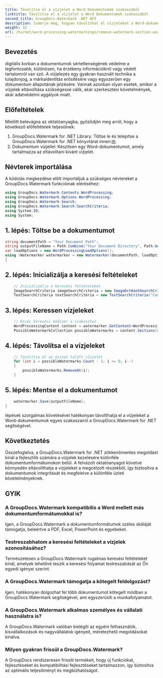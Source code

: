 ```yaml
---
title: Távolítsa el a vízjelet a Word Dokumentumok szakaszából
linktitle: Távolítsa el a vízjelet a Word Dokumentumok szakaszából
second_title: GroupDocs.Watermark .NET API
description: Ismerje meg, hogyan távolíthat el vízjeleket a Word-dokumentumok egyes szakaszaiból a GroupDocs.Watermark for .NET segítségével. Átfogó oktatóanyag itt érhető el.
weight: 32
url: /hu/net/word-processing-watermarkings/remove-watermark-section-word-docs/
---
```

## Bevezetés
digitális korban a dokumentumok sértetlenségének védelme a legfontosabb, különösen, ha érzékeny információkról vagy védett tartalomról van szó. A vízjelezés egy gyakran használt technika a tulajdonjog, a márkaidentitás erősítésére vagy egyszerűen egy dokumentum állapotának jelzésére. Vannak azonban olyan esetek, amikor a vízjelek eltávolítása szükségessé válik, akár szerkesztési követelmények, akár adatvédelmi aggályok miatt.
## Előfeltételek
Mielőtt belevágna az oktatóanyagba, győződjön meg arról, hogy a következő előfeltételek teljesülnek:
1.  GroupDocs.Watermark for .NET Library: Töltse le és telepítse a GroupDocs.Watermark for .NET könyvtárat innen:[itt](https://releases.groupdocs.com/Watermark/net/).
2. Dokumentum vízjellel: Készítsen egy Word-dokumentumot, amely tartalmazza az eltávolítani kívánt vízjelet.

## Névterek importálása
A kódolás megkezdése előtt importáljuk a szükséges névtereket a GroupDocs.Watermark funkcióinak eléréséhez:
```csharp
using GroupDocs.Watermark.Contents.WordProcessing;
using GroupDocs.Watermark.Options.WordProcessing;
using GroupDocs.Watermark.Search;
using GroupDocs.Watermark.Search.SearchCriteria;
using System.IO;
using System;
```
## 1. lépés: Töltse be a dokumentumot
```csharp
string documentPath = "Your Document Path";
string outputFileName = Path.Combine("Your Document Directory", Path.GetFileName(documentPath));
var loadOptions = new WordProcessingLoadOptions();
using (Watermarker watermarker = new Watermarker(documentPath, loadOptions))
{
```
## 2. lépés: Inicializálja a keresési feltételeket
```csharp
    // Inicializálja a keresési feltételeket
    ImageSearchCriteria imageSearchCriteria = new ImageDctHashSearchCriteria(Constants.LogoPng);
    TextSearchCriteria textSearchCriteria = new TextSearchCriteria("Company Name");
```
## 3. lépés: Keressen vízjeleket
```csharp
    // Hívás keresési módszer a szakaszhoz
    WordProcessingContent content = watermarker.GetContent<WordProcessingContent>();
    PossibleWatermarkCollection possibleWatermarks = content.Sections[0].Search(textSearchCriteria.Or(imageSearchCriteria));
```
## 4. lépés: Távolítsa el a vízjeleket
```csharp
    // Távolítsa el az összes talált vízjelet
    for (int i = possibleWatermarks.Count - 1; i >= 0; i--)
    {
        possibleWatermarks.RemoveAt(i);
    }
```
## 5. lépés: Mentse el a dokumentumot
```csharp
    watermarker.Save(outputFileName);
}
```
lépések szorgalmas követésével hatékonyan távolíthatja el a vízjeleket a Word-dokumentumok egyes szakaszairól a GroupDocs.Watermark for .NET segítségével.

## Következtetés
Összefoglalva, a GroupDocs.Watermark for .NET zökkenőmentes megoldást kínál a fejlesztők számára a vízjelek kezelésére különféle dokumentumformátumokon belül. A felvázolt oktatóanyagot követve könnyedén eltávolíthatja a vízjeleket a megcélzott részekből, így biztosítva a dokumentumok integritását és megfelelve a különféle üzleti követelményeknek.
## GYIK
### A GroupDocs.Watermark kompatibilis a Word mellett más dokumentumformátumokkal is?
Igen, a GroupDocs.Watermark a dokumentumformátumok széles skáláját támogatja, beleértve a PDF, Excel, PowerPoint és egyebeket.
### Testreszabhatom a keresési feltételeket a vízjelek azonosításához?
Természetesen a GroupDocs.Watermark rugalmas keresési feltételeket kínál, amelyek lehetővé teszik a keresési folyamat testreszabását az Ön egyedi igényei szerint.
### A GroupDocs.Watermark támogatja a kötegelt feldolgozást?
Igen, hatékonyan dolgozhat fel több dokumentumot kötegelt módban a GroupDocs.Watermark segítségével, ami egyszerűsíti a munkafolyamatot.
### A GroupDocs.Watermark alkalmas személyes és vállalati használatra is?
A GroupDocs.Watermark valóban kielégíti az egyéni felhasználók, kisvállalkozások és nagyvállalatok igényeit, méretezhető megoldásokat kínálva.
### Milyen gyakran frissül a GroupDocs.Watermark?
A GroupDocs rendszeresen frissíti termékeit, hogy új funkciókat, fejlesztéseket és kompatibilitási fejlesztéseket tartalmazzon, így biztosítva az optimális teljesítményt és megbízhatóságot.